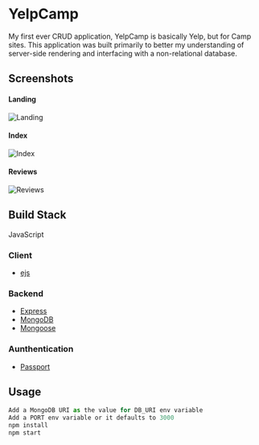 # YelpCamp

My first ever CRUD application, YelpCamp is basically Yelp, but for Camp sites. This application was built primarily to better my understanding of server-side rendering and interfacing with a non-relational database. 


## Screenshots

#### Landing
![Landing](https://res.cloudinary.com/mlkmahmud/image/upload/v1566568782/Screenshot_80_dyj7ap.png)

#### Index
![Index](https://res.cloudinary.com/mlkmahmud/image/upload/v1566568657/Screenshot_82_nzixod.png)

#### Reviews
![Reviews](https://res.cloudinary.com/mlkmahmud/image/upload/v1566568850/Screenshot_83_j6y6ni.png)

## Build Stack
JavaScript

### Client
- [ejs](https://ejs.co/)

### Backend
- [Express](https://expressjs.com/)
- [MongoDB](https://www.mongodb.com/)
- [Mongoose](https://mongoosejs.com/)

### Aunthentication
- [Passport](http://www.passportjs.org/)


## Usage
```JavaScript
Add a MongoDB URI as the value for DB_URI env variable
Add a PORT env variable or it defaults to 3000
npm install
npm start
```




